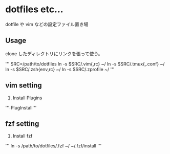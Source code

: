 # dotfiles etc...
dotfile や vim などの設定ファイル置き場

## Usage
clone したディレクトリにリンクを張って使う。

'''
SRC=/path/to/dotfiles
ln -s $SRC/.vim{,rc} ~/
ln -s $SRC/.tmux{,.conf} ~/
ln -s $SRC/.zsh{env,rc} ~/
ln -s $SRC/.zprofile ~/
'''

## vim setting
1. Install Plugins

''':PlugInstall'''

## fzf setting
1. Install fzf

'''
ln -s /path/to/dotfiles/.fzf ~/
~/.fzf/install
'''

